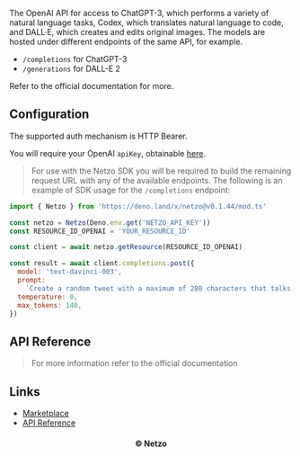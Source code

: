 The OpenAI API for access to ChatGPT-3, which performs a variety of natural
language tasks, Codex, which translates natural language to code, and DALL·E,
which creates and edits original images. The models are hosted under different
endpoints of the same API, for example.

- `/completions` for ChatGPT-3
- `/generations` for DALL-E 2

Refer to the official documentation for more.

## Configuration

The supported auth mechanism is HTTP Bearer.

You will require your OpenAI `apiKey`, obtainable
[here](https://beta.openai.com/account/api-keys).

> For use with the Netzo SDK you will be required to build the remaining request
> URL with any of the available endpoints. The following is an example of SDK
> usage for the `/completions` endpoint:

```js
import { Netzo } from 'https://deno.land/x/netzo@v0.1.44/mod.ts'

const netzo = Netzo(Deno.env.get('NETZO_API_KEY'))
const RESOURCE_ID_OPENAI = 'YOUR_RESOURCE_ID'

const client = await netzo.getResource(RESOURCE_ID_OPENAI)

const result = await client.completions.post({
  model: 'text-davinci-003',
  prompt:
    `Create a random tweet with a maximum of 280 characters that talks about cars and targets Formula1 enthsiasts`,
  temperature: 0,
  max_tokens: 140,
})
```

## API Reference

> For more information refer to the official documentation

## Links

- [Marketplace](https://app.netzo.io/resources/resource-https-openai)
- [API Reference](https://beta.openai.com/docs/api-reference/introduction)

<div align="center">
  <h4>© Netzo</h4>
</div>
